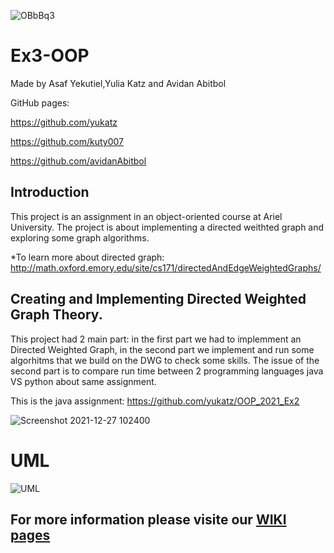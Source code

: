 
![OBbBq3](https://user-images.githubusercontent.com/80645472/147453679-3d4084f1-3aaa-4337-98d4-2a29a48ee295.gif)



# Ex3-OOP
Made by Asaf Yekutiel,Yulia Katz and Avidan Abitbol

GitHub pages:

https://github.com/yukatz 

https://github.com/kuty007

https://github.com/avidanAbitbol

## Introduction
This project is an assignment in an object-oriented course at Ariel University.
The project is about implementing a directed weithted graph and exploring some graph algorithms.

*To learn more about directed graph:
http://math.oxford.emory.edu/site/cs171/directedAndEdgeWeightedGraphs/

## Creating and Implementing Directed Weighted Graph Theory.
This project had 2 main part: in the first part we had to implemment an Directed Weighted Graph,
in the second part we implement and run some algorhitms that we build on the DWG to check some skills.
The issue of the second part is to compare run time between 2 programming languages java VS python about same assignment.

This is the java assignment: https://github.com/yukatz/OOP_2021_Ex2

![Screenshot 2021-12-27 102400](https://user-images.githubusercontent.com/80645472/147451867-ab021e18-a248-4612-9bc5-fe54696540c8.png)


# UML 
![UML](https://user-images.githubusercontent.com/92925727/147594092-d358de24-6384-4edb-b63b-587abfaaae52.jpeg)

## For more information please visite our [WIKI pages](../../wiki)

